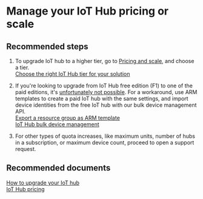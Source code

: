 <properties
	pageTitle="Manage your IoT Hub pricing or scale"
	description="Manage your IoT Hub pricing or scale"
	service="microsoft.devices"
	resource="iothubs"
	authors="jlian"
	displayOrder="5"
	selfHelpType="resource"
	supportTopicIds="32596642,32596611,32596660,32630557"
	resourceTags=""
	productPesIds="15946"
	cloudEnvironments="public,BlackForest,Fairfax,Mooncake"
/>

# Manage your IoT Hub pricing or scale

## **Recommended steps**

1. To upgrade IoT hub to a higher tier, go to [Pricing and scale](data-blade:Microsoft_Azure_IotHub.IotHubPricingAndScaleBlade.id.$resourceId), and choose a tier. <br>
[Choose the right IoT Hub tier for your solution](https://docs.microsoft.com/azure/iot-hub/iot-hub-scaling)

1. If you're looking to upgrade from IoT Hub free edition (F1) to one of the paid editions, it's [unfortunately not possible](https://azure.microsoft.com/pricing/details/iot-hub/). For a workaround, use ARM templates to create a paid IoT hub with the same settings, and import device identities from the free IoT hub with our bulk device management API.<br>
[Export a resource group as ARM template](https://docs.microsoft.com/azure/azure-resource-manager/resource-manager-export-template-powershell)<br>
[IoT Hub bulk device management](https://docs.microsoft.com/azure/iot-hub/iot-hub-bulk-identity-mgmt)

1. For other types of quota increases, like maximum units, number of hubs in a subscription, or maximum device count, proceed to open a support request.

## **Recommended documents**
[How to upgrade your IoT hub](https://docs.microsoft.com/azure/iot-hub/iot-hub-upgrade)<br>
[IoT Hub pricing](https://azure.microsoft.com/pricing/details/iot-hub/)<br>
